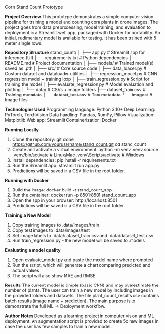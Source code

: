 Corn Stand Count Prototype

**Project Overview**
This prototype demonstrates a simple computer vision pipeline for training a model and counting corn plants in drone images.
The project goes from data preprocessing, model training, and evaluation to deployment in a Streamlit web app, packaged with Docker for portability.
An initial, rudimentary model is available for testing. It has been trained with 5 meter single rows.

**Repository Structure**
stand_count/
│
├── app.py                  # Streamlit app for inference (UI)
├── requirements.txt        # Python dependencies
├── README.md               # Project documentation
│
├── models/                 # Trained model(s) saved as .pth
│
├── src/                    # Core source code
│   ├── data_loader.py      # Custom dataset and dataloader utilities
│   ├── regression_model.py # CNN regression model + training loop
│   ├── train_regression.py # Script for training the model
│   ├── evaluate_regression.py # Model evaluation and plotting
│
└── data/                   # CSVs + image folders
    ├── dataset_train.csv   # Training metadata
    ├── dataset_test.csv    # Test metadata
    └── images/             # Image files

**Technologies Used**
Programming language: Python 3.10+
Deep Learning: PyTorch, TorchVision
Data handling: Pandas, NumPy, Pillow
Visualization: Matplotlib
Web app: Streamlit
Containerization: Docker

**Running Locally**
1. Clone the repository:
git clone https://github.com/yourusername/stand_count.git
cd stand_count
2. Create and activate a virtual environment:
python -m venv .venv
source .venv/bin/activate   # Linux/Mac
.venv\Scripts\activate      # Windows
3. Install dependencies:
pip install -r requirements.txt
5. Run the Streamlit app:
streamlit run app.py
6. Predictions will be saved in a CSV file in the root folder.

**Running with Docker**
1. Build the image:
docker build -t stand_count_app .
2. Run the container:
docker run -p 8501:8501 stand_count_app
3. Open the app in your browser:
http://localhost:8501
4. Predictions will be saved in a CSV file in the root folder.

**Training a New Model**
1. Copy training images to .data/images/train
2. Copy test images to .data/images/test
3. Set image labels to .data/dataset_train.csv and .data/dataset_test.csv
4. Run train_regression.py - the new model will be saved to .models

**Evaluating a model quality**
1. Open evaluate_model.py and paste the model name where prompted
2. Run the script, which will generate a chart comparing predicted and actual values
3. The script will also show MAE and RMSE

**Results**
The current model is simple (basic CNN) and may overestimate the number of plants.
The user can train a new model by including images in the provided folders and datasets.
The file plant_count_results.csv contains batch results (image name + prediction).
The main purpose is to demonstrate the full ML → Deployment workflow.

**Author Notes**
Developed as a learning project in computer vision and ML deployment.
An augmentation script is provided to create 5x new images in case the user has few samples to train a new model.